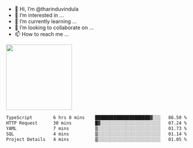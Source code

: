 - 👋 Hi, I’m @tharinduvindula
- 👀 I’m interested in ...
- 🌱 I’m currently learning ...
- 💞️ I’m looking to collaborate on ...
- 📫 How to reach me ...

<!---
tharinduvindula/tharinduvindula is a ✨ special ✨ repository because its `README.md` (this file) appears on your GitHub profile.
You can click the Preview link to take a look at your changes.
--->

<img height="180em" src="https://github-readme-stats.vercel.app/api?username=tharinduvindula&show_icons=true&hide_border=false&&count_private=true&include_all_commits=true" />


<!--START_SECTION:waka-->

```txt
TypeScript        6 hrs 8 mins    █████████████████████▓░░░   86.50 %
HTTP Request      30 mins         █▓░░░░░░░░░░░░░░░░░░░░░░░   07.24 %
YAML              7 mins          ▒░░░░░░░░░░░░░░░░░░░░░░░░   01.73 %
SQL               4 mins          ▒░░░░░░░░░░░░░░░░░░░░░░░░   01.14 %
Project Details   4 mins          ▒░░░░░░░░░░░░░░░░░░░░░░░░   01.05 %
```

<!--END_SECTION:waka-->
